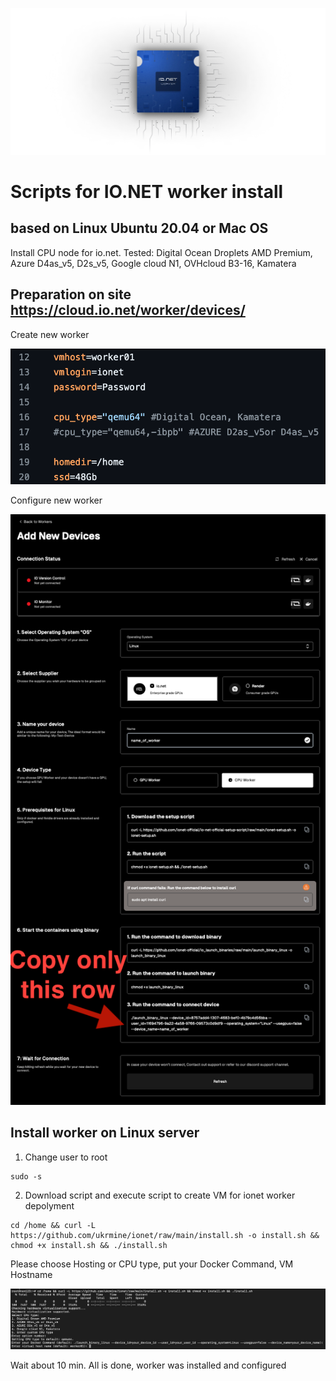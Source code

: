 ![Image alt](https://github.com/ukrmine/ionet/blob/main/pics/mAa0QmH3Nl9IyKqDAZzvuFNZhE0.webp)

# Scripts for IO.NET worker install
## based on Linux Ubuntu 20.04 or Mac OS

Install CPU node for io.net. 
Tested: Digital Ocean Droplets AMD Premium, Azure D4as_v5, D2s_v5, Google cloud N1, OVHcloud B3-16, Kamatera

## Preparation on site https://cloud.io.net/worker/devices/

Create new worker

![Image alt](https://github.com/ukrmine/ionet/blob/main/pics/Configure.png)

Configure new worker

![Image alt](https://github.com/ukrmine/ionet/blob/main/pics/Configure_worker.png)

## Install worker on Linux server

1. Change user to root

<!--sec data-title="OS X и Linux" data-id="OSX_Linux_whoami" data-collapse=true ces-->
```
sudo -s
```
<!--endsec-->

2. Download script and execute script to create VM for ionet worker depolyment

<!--sec data-title="OS X и Linux" data-id="OSX_Linux_whoami" data-collapse=true ces-->
```
cd /home && curl -L https://github.com/ukrmine/ionet/raw/main/install.sh -o install.sh && chmod +x install.sh && ./install.sh
```
<!--endsec-->

Please choose Hosting or CPU type, put your Docker Command, VM Hostname

![Image alt](https://github.com/ukrmine/ionet/blob/main/pics/install.png)
    
Wait about 10 min.
All is done, worker was installed and configured





